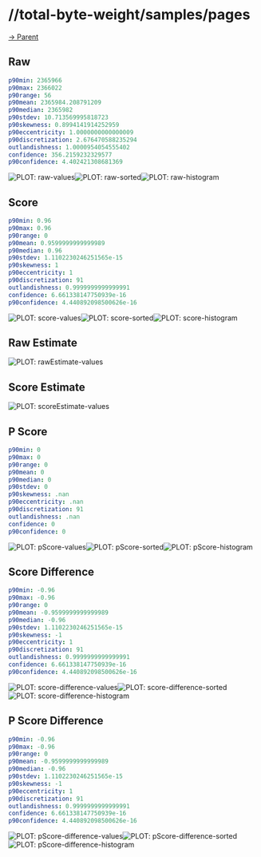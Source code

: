 
# //total-byte-weight/samples/pages

[→ Parent](../..)


## Raw


```yaml
p90min: 2365966
p90max: 2366022
p90range: 56
p90mean: 2365984.208791209
p90median: 2365982
p90stdev: 10.713569995818723
p90skewness: 0.8994141914252959
p90eccentricity: 1.0000000000000009
p90discretization: 2.676470588235294
outlandishness: 1.0000954054555402
confidence: 356.2159232329577
p90confidence: 4.402421308681369

```

![PLOT: raw-values](./raw/values.svg)![PLOT: raw-sorted](./raw/sorted.svg)![PLOT: raw-histogram](./raw/histogram.svg)
## Score


```yaml
p90min: 0.96
p90max: 0.96
p90range: 0
p90mean: 0.9599999999999989
p90median: 0.96
p90stdev: 1.1102230246251565e-15
p90skewness: 1
p90eccentricity: 1
p90discretization: 91
outlandishness: 0.9999999999999991
confidence: 6.661338147750939e-16
p90confidence: 4.440892098500626e-16

```

![PLOT: score-values](./score/values.svg)![PLOT: score-sorted](./score/sorted.svg)![PLOT: score-histogram](./score/histogram.svg)
## Raw Estimate

![PLOT: rawEstimate-values](./rawEstimate/values.svg)
## Score Estimate

![PLOT: scoreEstimate-values](./scoreEstimate/values.svg)
## P Score


```yaml
p90min: 0
p90max: 0
p90range: 0
p90mean: 0
p90median: 0
p90stdev: 0
p90skewness: .nan
p90eccentricity: .nan
p90discretization: 91
outlandishness: .nan
confidence: 0
p90confidence: 0

```

![PLOT: pScore-values](./pScore/values.svg)![PLOT: pScore-sorted](./pScore/sorted.svg)![PLOT: pScore-histogram](./pScore/histogram.svg)
## Score Difference


```yaml
p90min: -0.96
p90max: -0.96
p90range: 0
p90mean: -0.9599999999999989
p90median: -0.96
p90stdev: 1.1102230246251565e-15
p90skewness: -1
p90eccentricity: 1
p90discretization: 91
outlandishness: 0.9999999999999991
confidence: 6.661338147750939e-16
p90confidence: 4.440892098500626e-16

```

![PLOT: score-difference-values](./score-difference/values.svg)![PLOT: score-difference-sorted](./score-difference/sorted.svg)![PLOT: score-difference-histogram](./score-difference/histogram.svg)
## P Score Difference


```yaml
p90min: -0.96
p90max: -0.96
p90range: 0
p90mean: -0.9599999999999989
p90median: -0.96
p90stdev: 1.1102230246251565e-15
p90skewness: -1
p90eccentricity: 1
p90discretization: 91
outlandishness: 0.9999999999999991
confidence: 6.661338147750939e-16
p90confidence: 4.440892098500626e-16

```

![PLOT: pScore-difference-values](./pScore-difference/values.svg)![PLOT: pScore-difference-sorted](./pScore-difference/sorted.svg)![PLOT: pScore-difference-histogram](./pScore-difference/histogram.svg)